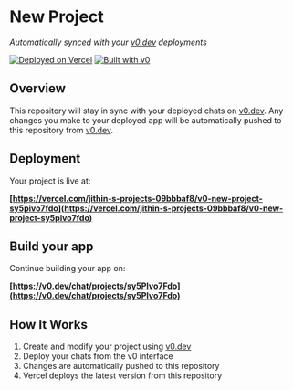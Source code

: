 # New Project

*Automatically synced with your [v0.dev](https://v0.dev) deployments*

[![Deployed on Vercel](https://img.shields.io/badge/Deployed%20on-Vercel-black?style=for-the-badge&logo=vercel)](https://vercel.com/jithin-s-projects-09bbbaf8/v0-new-project-sy5pivo7fdo)
[![Built with v0](https://img.shields.io/badge/Built%20with-v0.dev-black?style=for-the-badge)](https://v0.dev/chat/projects/sy5PIvo7Fdo)

## Overview

This repository will stay in sync with your deployed chats on [v0.dev](https://v0.dev).
Any changes you make to your deployed app will be automatically pushed to this repository from [v0.dev](https://v0.dev).

## Deployment

Your project is live at:

**[https://vercel.com/jithin-s-projects-09bbbaf8/v0-new-project-sy5pivo7fdo](https://vercel.com/jithin-s-projects-09bbbaf8/v0-new-project-sy5pivo7fdo)**

## Build your app

Continue building your app on:

**[https://v0.dev/chat/projects/sy5PIvo7Fdo](https://v0.dev/chat/projects/sy5PIvo7Fdo)**

## How It Works

1. Create and modify your project using [v0.dev](https://v0.dev)
2. Deploy your chats from the v0 interface
3. Changes are automatically pushed to this repository
4. Vercel deploys the latest version from this repository